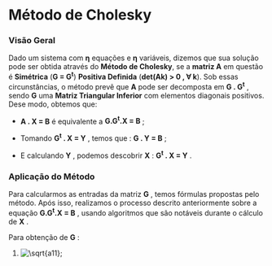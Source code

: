 # Método de Cholesky


### **Visão Geral**

Dado um sistema com **η** equações e **η** variáveis, dizemos que sua solução pode ser obtida através do **Método de Cholesky**, se a **matriz A** em questão é **Simétrica** (**G = G<sup>t</sup>**) **Positiva Definida** (**det(Ak) > 0 , ∀ k**). Sob essas circunstâncias, o método prevê que **A** pode ser decomposta em **G . G<sup>t</sup>** , sendo **G** uma **Matriz Triangular Inferior** com elementos diagonais positivos. Dese modo, obtemos que:

* **A . X = B** é equivalente a **G.G<sup>t</sup>.X = B** ;

* Tomando **G<sup>t</sup> . X = Y** , temos que : **G . Y = B** ;

* E calculando **Y** , podemos descobrir **X** : **G<sup>t</sup> . X = Y** .


### **Aplicação do Método**

Para calcularmos as entradas da matriz **G** , temos fórmulas propostas pelo método. Após isso, realizamos o processo descrito anteriormente sobre a equação **G.G<sup>t</sup>.X = B** , usando algoritmos que são notáveis durante o cálculo de **X** . 

Para obtenção de **G** :

1. <img src="https://latex.codecogs.com/svg.image?\sqrt{a11}" title="\sqrt{a11}" />;